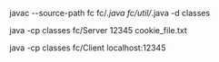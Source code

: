 javac --source-path fc fc/*.java fc/util/*.java -d classes


java -cp classes fc/Server 12345 cookie_file.txt          

java -cp classes fc/Client localhost:12345

